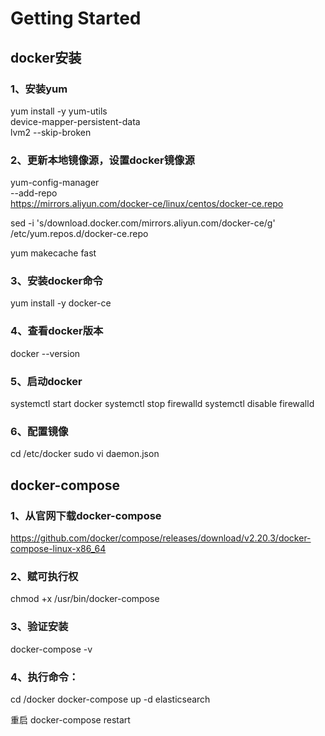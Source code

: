 # Getting Started

## docker安装

### 1、安装yum
yum install -y yum-utils \
device-mapper-persistent-data \
lvm2 --skip-broken

### 2、更新本地镜像源，设置docker镜像源
yum-config-manager \
--add-repo \
https://mirrors.aliyun.com/docker-ce/linux/centos/docker-ce.repo

sed -i 's/download.docker.com/mirrors.aliyun.com\/docker-ce/g' /etc/yum.repos.d/docker-ce.repo

yum makecache fast

### 3、安装docker命令
yum install -y docker-ce


### 4、查看docker版本
docker --version

### 5、启动docker
systemctl start docker
systemctl stop firewalld
systemctl disable firewalld

### 6、配置镜像
cd /etc/docker
sudo vi daemon.json


## docker-compose
### 1、从官网下载docker-compose
https://github.com/docker/compose/releases/download/v2.20.3/docker-compose-linux-x86_64

### 2、赋可执行权
chmod +x /usr/bin/docker-compose

### 3、验证安装
docker-compose -v

### 4、执行命令：
cd /docker
docker-compose up -d elasticsearch

重启 docker-compose restart
